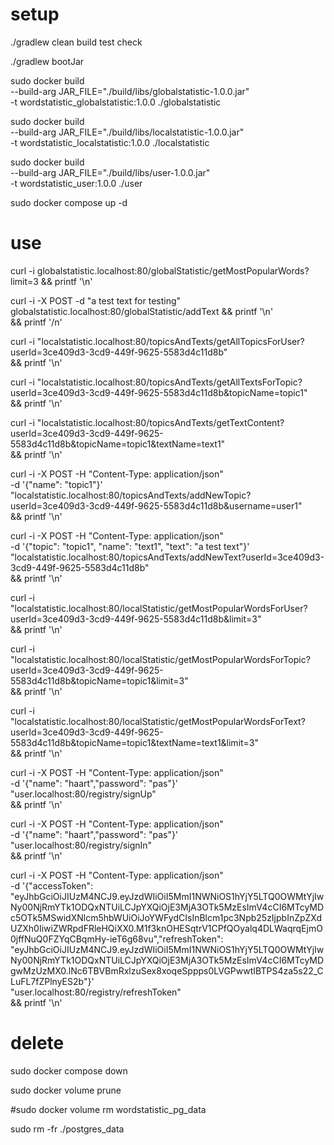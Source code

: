 # setup

./gradlew clean build test check

./gradlew bootJar



sudo docker build \
    --build-arg JAR_FILE="./build/libs/globalstatistic-1.0.0.jar" \
    -t wordstatistic_globalstatistic:1.0.0 ./globalstatistic

sudo docker build \
    --build-arg JAR_FILE="./build/libs/localstatistic-1.0.0.jar" \
    -t wordstatistic_localstatistic:1.0.0 ./localstatistic

sudo docker build \
    --build-arg JAR_FILE="./build/libs/user-1.0.0.jar" \
    -t wordstatistic_user:1.0.0 ./user

sudo docker compose up -d

# use

curl -i globalstatistic.localhost:80/globalStatistic/getMostPopularWords?limit=3 && printf '\n'

curl -i -X POST -d "a test text for testing" globalstatistic.localhost:80/globalStatistic/addText && printf '\n' \
    && printf '/n'



curl -i "localstatistic.localhost:80/topicsAndTexts/getAllTopicsForUser?userId=3ce409d3-3cd9-449f-9625-5583d4c11d8b" \
    && printf '\n'

curl -i "localstatistic.localhost:80/topicsAndTexts/getAllTextsForTopic?userId=3ce409d3-3cd9-449f-9625-5583d4c11d8b&topicName=topic1" \
    && printf '\n'

curl -i "localstatistic.localhost:80/topicsAndTexts/getTextContent?userId=3ce409d3-3cd9-449f-9625-5583d4c11d8b&topicName=topic1&textName=text1" \
    && printf '\n'

curl -i -X POST -H "Content-Type: application/json" \
    -d '{"name": "topic1"}' \
    "localstatistic.localhost:80/topicsAndTexts/addNewTopic?userId=3ce409d3-3cd9-449f-9625-5583d4c11d8b&username=user1" \
    && printf '\n'

curl -i -X POST -H "Content-Type: application/json" \
    -d '{"topic": "topic1", "name": "text1", "text": "a test text"}' \
    "localstatistic.localhost:80/topicsAndTexts/addNewText?userId=3ce409d3-3cd9-449f-9625-5583d4c11d8b" \
    && printf '\n'

curl -i "localstatistic.localhost:80/localStatistic/getMostPopularWordsForUser?userId=3ce409d3-3cd9-449f-9625-5583d4c11d8b&limit=3" \
    && printf '\n'

curl -i "localstatistic.localhost:80/localStatistic/getMostPopularWordsForTopic?userId=3ce409d3-3cd9-449f-9625-5583d4c11d8b&topicName=topic1&limit=3" \
    && printf '\n'

curl -i "localstatistic.localhost:80/localStatistic/getMostPopularWordsForText?userId=3ce409d3-3cd9-449f-9625-5583d4c11d8b&topicName=topic1&textName=text1&limit=3" \
    && printf '\n'



curl -i -X POST -H "Content-Type: application/json" \
    -d '{"name": "haart","password": "pas"}' \
    "user.localhost:80/registry/signUp" \
    && printf '\n'

curl -i -X POST -H "Content-Type: application/json" \
    -d '{"name": "haart","password": "pas"}' \
    "user.localhost:80/registry/signIn" \
    && printf '\n'

curl -i -X POST -H "Content-Type: application/json" \
    -d '{"accessToken": "eyJhbGciOiJIUzM4NCJ9.eyJzdWIiOiI5MmI1NWNiOS1hYjY5LTQ0OWMtYjIwNy00NjRmYTk1ODQxNTUiLCJpYXQiOjE3MjA3OTk5MzEsImV4cCI6MTcyMDc5OTk5MSwidXNlcm5hbWUiOiJoYWFydCIsInBlcm1pc3Npb25zIjpbInZpZXdUZXh0IiwiZWRpdFRleHQiXX0.M1f3knOHESqtrV1CPfQOyalq4DLWaqrqEjmO0jffNuQ0FZYqCBqmHy-ieT6g68vu","refreshToken": "eyJhbGciOiJIUzM4NCJ9.eyJzdWIiOiI5MmI1NWNiOS1hYjY5LTQ0OWMtYjIwNy00NjRmYTk1ODQxNTUiLCJpYXQiOjE3MjA3OTk5MzEsImV4cCI6MTcyMDgwMzUzMX0.lNc6TBVBmRxlzuSex8xoqeSppps0LVGPwwtIBTPS4za5s22_CLuFL7fZPlnyES2b"}' \
    "user.localhost:80/registry/refreshToken" \
    && printf '\n'

# delete

sudo docker compose down

sudo docker volume prune

#sudo docker volume rm wordstatistic_pg_data

sudo rm -fr ./postgres_data
